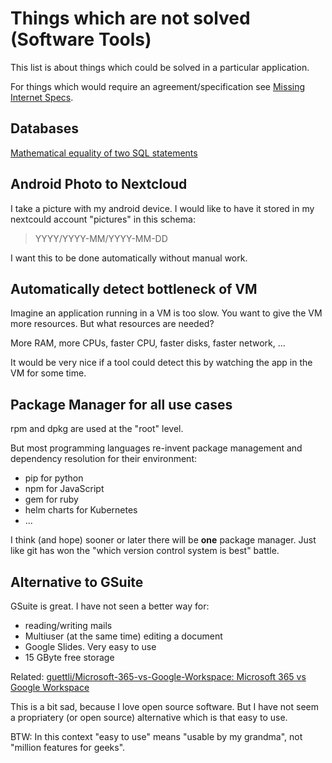 # Things which are not solved (Software Tools)


This list is about things which could be solved in a particular
application.

For things which would require an agreement/specification see [Missing
Internet Specs](https://github.com/guettli/missing-internet-specs).


## Databases

[Mathematical equality of two SQL
statements](https://dba.stackexchange.com/questions/96865/mathematical-equality-of-two-sql-statements)

## Android Photo to Nextcloud

I take a picture with my android device. I would like to have it stored
in my nextcould account "pictures" in this schema:

> YYYY/YYYY-MM/YYYY-MM-DD

I want this to be done automatically without manual work.

## Automatically detect bottleneck of VM

Imagine an application running in a VM is too slow. You want to give the
VM more resources. But what resources are needed?

More RAM, more CPUs, faster CPU, faster disks, faster network, ...

It would be very nice if a tool could detect this by watching the app in
the VM for some time.


## Package Manager for all use cases

rpm and dpkg are used at the "root" level.

But most programming languages re-invent package management and
dependency resolution for their environment:

- pip for python
- npm for JavaScript
- gem for ruby
- helm charts for Kubernetes
- ...

I think (and hope) sooner or later there will be **one** package
manager. Just like git has won the "which version control system is
best" battle.

## Alternative to GSuite

GSuite is great. I have not seen a better way for:

* reading/writing mails
* Multiuser (at the same time) editing a document
* Google Slides. Very easy to use
* 15 GByte free storage
  
Related: [guettli/Microsoft-365-vs-Google-Workspace: Microsoft 365 vs Google Workspace](https://github.com/guettli/Microsoft-365-vs-Google-Workspace)

This is a bit sad, because I love open source software. But I have not seem a propriatery (or open source) alternative which is that easy to use.

BTW: In this context "easy to use" means "usable by my grandma", not "million features for geeks".
